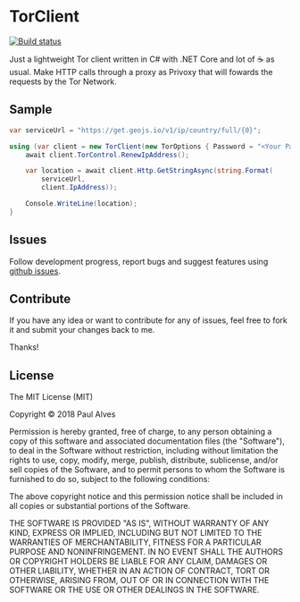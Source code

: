 # TorClient
[![Build status](https://ci.appveyor.com/api/projects/status/5e1umwa6jpqi9skr/branch/master?svg=true)](https://ci.appveyor.com/project/paulalves/torclient/branch/master)

Just a lightweight Tor client written in C# with .NET Core and lot of :coffee: as usual. Make HTTP calls through a proxy as Privoxy that will fowards the requests by the Tor Network.

## Sample 

```csharp 
var serviceUrl = "https://get.geojs.io/v1/ip/country/full/{0}";

using (var client = new TorClient(new TorOptions { Password = "<Your Password Here>" })) {
    await client.TorControl.RenewIpAddress();

    var location = await client.Http.GetStringAsync(string.Format(
        serviceUrl,
        client.IpAddress));

    Console.WriteLine(location);
}
```
## Issues

Follow development progress, report bugs and suggest features using [github issues](https://github.com/paulalves/TorClient/issues).

## Contribute

If you have any idea or want to contribute for any of issues, feel free to fork it and submit your changes back to me. 

Thanks!

## License

The MIT License (MIT)

Copyright © 2018 Paul Alves 

Permission is hereby granted, free of charge, to any person obtaining a copy of this software and associated documentation files (the "Software"), to deal in the Software without restriction, including without limitation the rights to use, copy, modify, merge, publish, distribute, sublicense, and/or sell copies of the Software, and to permit persons to whom the Software is furnished to do so, subject to the following conditions:

The above copyright notice and this permission notice shall be included in all copies or substantial portions of the Software.

THE SOFTWARE IS PROVIDED "AS IS", WITHOUT WARRANTY OF ANY KIND, EXPRESS OR IMPLIED, INCLUDING BUT NOT LIMITED TO THE WARRANTIES OF MERCHANTABILITY, FITNESS FOR A PARTICULAR PURPOSE AND NONINFRINGEMENT. IN NO EVENT SHALL THE AUTHORS OR COPYRIGHT HOLDERS BE LIABLE FOR ANY CLAIM, DAMAGES OR OTHER LIABILITY, WHETHER IN AN ACTION OF CONTRACT, TORT OR OTHERWISE, ARISING FROM, OUT OF OR IN CONNECTION WITH THE SOFTWARE OR THE USE OR OTHER DEALINGS IN THE SOFTWARE.
